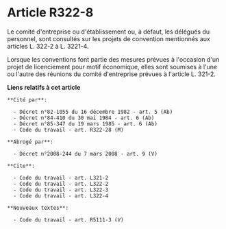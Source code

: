 # Article R322-8

Le comité d'entreprise ou d'établissement ou, à défaut, les délégués du personnel, sont consultés sur les projets de
convention mentionnés aux articles L. 322-2 à L. 3221-4.

Lorsque les conventions font partie des mesures prévues à l'occasion d'un projet de licenciement pour motif économique, elles
sont soumises à l'une ou l'autre des réunions du comité d'entreprise prévues à l'article L. 321-2.

**Liens relatifs à cet article**

	**Cité par**:

	  - Décret n°82-1055 du 16 décembre 1982 - art. 5 (Ab)
	  - Décret n°84-410 du 30 mai 1984 - art. 6 (Ab)
	  - Décret n°85-347 du 19 mars 1985 - art. 6 (Ab)
	  - Code du travail - art. R322-28 (M)

	**Abrogé par**:

	  - Décret n°2008-244 du 7 mars 2008 - art. 9 (V)

	**Cite**:

	  - Code du travail - art. L321-2
	  - Code du travail - art. L322-2
	  - Code du travail - art. L322-3
	  - Code du travail - art. L322-4

	**Nouveaux textes**:

	  - Code du travail - art. R5111-3 (V)
